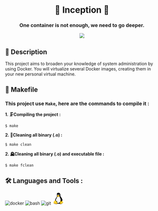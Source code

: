 <div align="center">
  <h1>🤏 Inception 🐚</h1>
  <h3>One container is not enough, we need to go deeper.</h3>
  <a href="https://open.spotify.com/intl-fr/album/2qvA7HmSg1iM6XMiFF76dp" target="_blank"><img src=https://f4.bcbits.com/img/a1843066470_10.jpg width="35%">
  </a></img>
</div>

## 📖 Description

This project aims to broaden your knowledge of system administration by using Docker.
You will virtualize several Docker images, creating them in your new personal virtual
machine.

## 🔩 Makefile

### This project use `Make`, here are the commands to compile it :

**1. 🗜️Compiling the project :**

```shell
$ make
```

**2. 🧹Cleaning all binary (.o) :**

```shell
$ make clean
```

**2. 🪦Cleaning all binary (.o) and executable file :**

```shell
$ make fclean
```

## 🛠️ Languages and Tools :
<p align="left"> <a target="_blank" rel="noreferrer"> <img src="https://www.docker.com/wp-content/uploads/2023/08/logo-guide-logos-2.svg" alt="docker" width="40" height="40"/> </a> <a target="_blank" rel="noreferrer"> <img src="https://upload.wikimedia.org/wikipedia/commons/thumb/4/4b/Bash_Logo_Colored.svg/1024px-Bash_Logo_Colored.svg.png?20180723054350" alt="bash" width="40" height="40"/> </a> <a target="_blank" rel="noreferrer"> <img src="https://www.vectorlogo.zone/logos/git-scm/git-scm-icon.svg" alt="git" width="40" height="40"/> </a> <a target="_blank" rel="noreferrer"> <img src="https://raw.githubusercontent.com/devicons/devicon/master/icons/linux/linux-original.svg" alt="linux" width="40" height="40"/> </a> </p>
